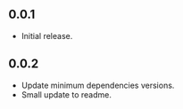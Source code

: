 ## 0.0.1

* Initial release.

## 0.0.2

* Update minimum dependencies versions.
* Small update to readme.
